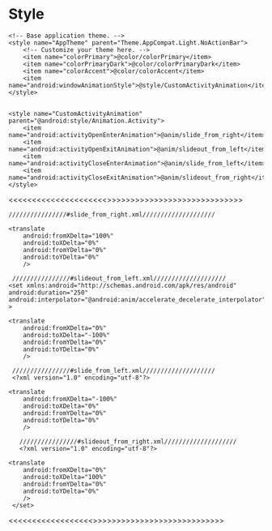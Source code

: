 # Style


    <!-- Base application theme. -->
    <style name="AppTheme" parent="Theme.AppCompat.Light.NoActionBar">
        <!-- Customize your theme here. -->
        <item name="colorPrimary">@color/colorPrimary</item>
        <item name="colorPrimaryDark">@color/colorPrimaryDark</item>
        <item name="colorAccent">@color/colorAccent</item>
        <item name="android:windowAnimationStyle">@style/CustomActivityAnimation</item>
    </style>


    <style name="CustomActivityAnimation" parent="@android:style/Animation.Activity">
        <item name="android:activityOpenEnterAnimation">@anim/slide_from_right</item>
        <item name="android:activityOpenExitAnimation">@anim/slideout_from_left</item>
        <item name="android:activityCloseEnterAnimation">@anim/slide_from_left</item>
        <item name="android:activityCloseExitAnimation">@anim/slideout_from_right</item>
    </style>





<<<<<<<<<<<<<<<<<<<<<<anim>>>>>>>>>>>>>>>>>>>>>>>>>>>>>>
    
    
    
    
    
    ////////////////#slide_from_right.xml////////////////////
   <?xml version="1.0" encoding="utf-8"?>
<set xmlns:android="http://schemas.android.com/apk/res/android"
    android:duration="250"
    android:interpolator="@android:anim/accelerate_decelerate_interpolator"
    >

    <translate
        android:fromXDelta="100%"
        android:toXDelta="0%"
        android:fromYDelta="0%"
        android:toYDelta="0%"
        />

</set>
  
    
    
    
    
    
    
    
     
    
     ////////////////#slideout_from_left.xml////////////////////
    <set xmlns:android="http://schemas.android.com/apk/res/android"
    android:duration="250"
    android:interpolator="@android:anim/accelerate_decelerate_interpolator"
    >

    <translate
        android:fromXDelta="0%"
        android:toXDelta="-100%"
        android:fromYDelta="0%"
        android:toYDelta="0%"
        />

</set>
   
    
    
    
    
    
    
    
    
    
    
    
     ////////////////#slide_from_left.xml////////////////////
     <?xml version="1.0" encoding="utf-8"?>
<set xmlns:android="http://schemas.android.com/apk/res/android"
    android:duration="250"
    android:interpolator="@android:anim/accelerate_decelerate_interpolator"
    >

    <translate
        android:fromXDelta="-100%"
        android:toXDelta="0%"
        android:fromYDelta="0%"
        android:toYDelta="0%"
        />

</set>
  
      
      
      
      
      
      
      
      
      
      
       ////////////////#slideout_from_right.xml////////////////////
       <?xml version="1.0" encoding="utf-8"?>
   <set xmlns:android="http://schemas.android.com/apk/res/android"
    android:duration="250"
    android:interpolator="@android:anim/accelerate_decelerate_interpolator"
    >
    
    

    <translate
        android:fromXDelta="0%"
        android:toXDelta="100%"
        android:fromYDelta="0%"
        android:toYDelta="0%"
        />
     </set>
    
        
        
        
        
        
        
    
<<<<<<<<<<<<<<<<<<<anim>>>>>>>>>>>>>>>>>>>>>>>>>>>>>


